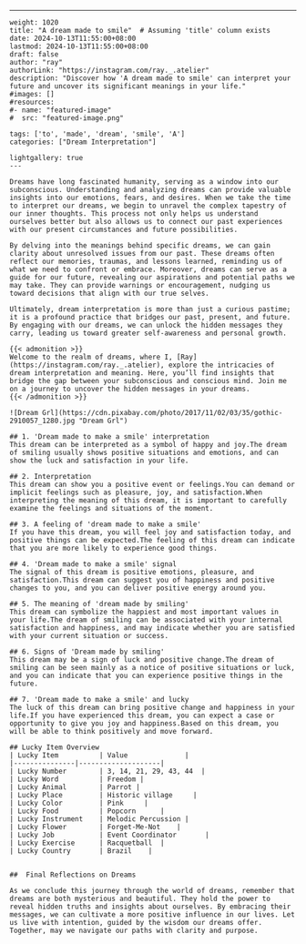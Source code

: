 ---
    weight: 1020
    title: "A dream made to smile"  # Assuming 'title' column exists
    date: 2024-10-13T11:55:00+08:00
    lastmod: 2024-10-13T11:55:00+08:00
    draft: false
    author: "ray"
    authorLink: "https://instagram.com/ray._.atelier"
    description: "Discover how 'A dream made to smile' can interpret your future and uncover its significant meanings in your life."
    #images: []
    #resources:
    #- name: "featured-image"
    #  src: "featured-image.png"
    
    tags: ['to', 'made', 'dream', 'smile', 'A']
    categories: ["Dream Interpretation"]
    
    lightgallery: true
    ---
    
    Dreams have long fascinated humanity, serving as a window into our subconscious. Understanding and analyzing dreams can provide valuable insights into our emotions, fears, and desires. When we take the time to interpret our dreams, we begin to unravel the complex tapestry of our inner thoughts. This process not only helps us understand ourselves better but also allows us to connect our past experiences with our present circumstances and future possibilities.
    
    By delving into the meanings behind specific dreams, we can gain clarity about unresolved issues from our past. These dreams often reflect our memories, traumas, and lessons learned, reminding us of what we need to confront or embrace. Moreover, dreams can serve as a guide for our future, revealing our aspirations and potential paths we may take. They can provide warnings or encouragement, nudging us toward decisions that align with our true selves.
    
    Ultimately, dream interpretation is more than just a curious pastime; it is a profound practice that bridges our past, present, and future. By engaging with our dreams, we can unlock the hidden messages they carry, leading us toward greater self-awareness and personal growth.
    
    {{< admonition >}}
    Welcome to the realm of dreams, where I, [Ray](https://instagram.com/ray._.atelier), explore the intricacies of dream interpretation and meaning. Here, you’ll find insights that bridge the gap between your subconscious and conscious mind. Join me on a journey to uncover the hidden messages in your dreams.
    {{< /admonition >}}
    
    ![Dream Grl](https://cdn.pixabay.com/photo/2017/11/02/03/35/gothic-2910057_1280.jpg "Dream Grl")
    
    ## 1. 'Dream made to make a smile' interpretation
    This dream can be interpreted as a symbol of happy and joy.The dream of smiling usually shows positive situations and emotions, and can show the luck and satisfaction in your life.
    
    ## 2. Interpretation
    This dream can show you a positive event or feelings.You can demand or implicit feelings such as pleasure, joy, and satisfaction.When interpreting the meaning of this dream, it is important to carefully examine the feelings and situations of the moment.
    
    ## 3. A feeling of 'dream made to make a smile'
    If you have this dream, you will feel joy and satisfaction today, and positive things can be expected.The feeling of this dream can indicate that you are more likely to experience good things.
    
    ## 4. 'Dream made to make a smile' signal
    The signal of this dream is positive emotions, pleasure, and satisfaction.This dream can suggest you of happiness and positive changes to you, and you can deliver positive energy around you.
    
    ## 5. The meaning of 'dream made by smiling'
    This dream can symbolize the happiest and most important values in your life.The dream of smiling can be associated with your internal satisfaction and happiness, and may indicate whether you are satisfied with your current situation or success.
    
    ## 6. Signs of 'Dream made by smiling'
    This dream may be a sign of luck and positive change.The dream of smiling can be seen mainly as a notice of positive situations or luck, and you can indicate that you can experience positive things in the future.
    
    ## 7. 'Dream made to make a smile' and lucky
    The luck of this dream can bring positive change and happiness in your life.If you have experienced this dream, you can expect a case or opportunity to give you joy and happiness.Based on this dream, you will be able to think positively and move forward.
    
    ## Lucky Item Overview
    | Lucky Item          | Value              |
    |---------------|--------------------|
    | Lucky Number        | 3, 14, 21, 29, 43, 44  |
    | Lucky Word          | Freedom |
    | Lucky Animal        | Parrot |
    | Lucky Place         | Historic village     |
    | Lucky Color         | Pink     |
    | Lucky Food          | Popcorn      |
    | Lucky Instrument    | Melodic Percussion |
    | Lucky Flower        | Forget-Me-Not    |
    | Lucky Job           | Event Coordinator       |
    | Lucky Exercise      | Racquetball  |
    | Lucky Country       | Brazil    |
    
    
    ##  Final Reflections on Dreams
    
    As we conclude this journey through the world of dreams, remember that dreams are both mysterious and beautiful. They hold the power to reveal hidden truths and insights about ourselves. By embracing their messages, we can cultivate a more positive influence in our lives. Let us live with intention, guided by the wisdom our dreams offer. Together, may we navigate our paths with clarity and purpose.
    